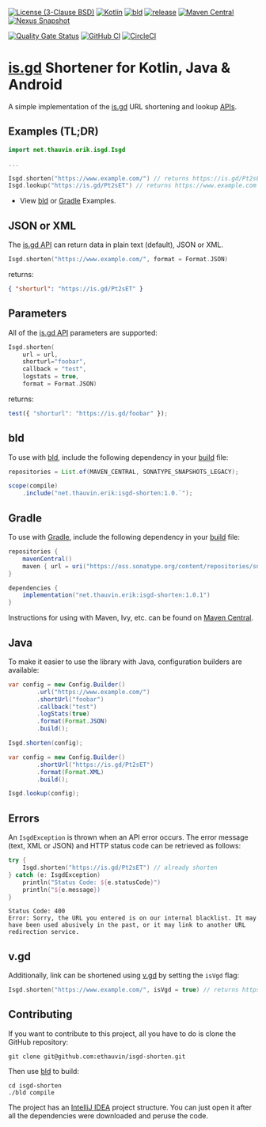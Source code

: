 [![License (3-Clause BSD)](https://img.shields.io/badge/license-BSD%203--Clause-blue.svg?style=flat-square)](https://opensource.org/licenses/BSD-3-Clause)
[![Kotlin](https://img.shields.io/badge/kotlin-1.9.24-7f52ff)](https://kotlinlang.org/)
[![bld](https://img.shields.io/badge/1.9.1-FA9052?label=bld&labelColor=2392FF)](https://rife2.com/bld)
[![release](https://img.shields.io/github/release/ethauvin/isgd-shorten.svg)](https://github.com/ethauvin/isgd-shorten/releases/latest)
[![Maven Central](https://img.shields.io/maven-central/v/net.thauvin.erik/isgd-shorten.svg?color=blue)](https://central.sonatype.com/artifact/net.thauvin.erik/isgd-shorten)
[![Nexus Snapshot](https://img.shields.io/nexus/s/net.thauvin.erik/isgd-shorten?label=snapshot&server=https%3A%2F%2Foss.sonatype.org%2F)](https://oss.sonatype.org/content/repositories/snapshots/net/thauvin/erik/isgd-shorten/)


[![Quality Gate Status](https://sonarcloud.io/api/project_badges/measure?project=ethauvin_isgd-shorten&metric=alert_status)](https://sonarcloud.io/dashboard?id=ethauvin_isgd-shorten)
[![GitHub CI](https://github.com/ethauvin/isgd-shorten/actions/workflows/bld.yml/badge.svg)](https://github.com/ethauvin/isgd-shorten/actions/workflows/bld.yml)
[![CircleCI](https://circleci.com/gh/ethauvin/isgd-shorten/tree/master.svg?style=shield)](https://circleci.com/gh/ethauvin/isgd-shorten/tree/master)

# [is.gd](https://is.gd/developers.php) Shortener for Kotlin, Java & Android

A simple implementation of the [is.gd](https://is.gd/) URL shortening and lookup [APIs](https://is.gd/developers.php).

## Examples (TL;DR)

```kotlin
import net.thauvin.erik.isgd.Isgd

...

Isgd.shorten("https://www.example.com/") // returns https://is.gd/Pt2sET
Isgd.lookup("https://is.gd/Pt2sET") // returns https://www.example.com

```

- View [bld](https://github.com/ethauvin/isgd-shorten/blob/master/examples/bld) or [Gradle](https://github.com/ethauvin/isgd-shorten/blob/master/examples/gradle) Examples.

## JSON or XML

The [is.gd API](https://is.gd/developers.php) can return data in plain text (default), JSON or XML.

```kotlin
Isgd.shorten("https://www.example.com/", format = Format.JSON)
```

returns:

```json
{ "shorturl": "https://is.gd/Pt2sET" }
```

## Parameters

All of the [is.gd API](https://is.gd/developers.php) parameters are supported:

```kotlin
Isgd.shorten(
    url = url,
    shorturl="foobar",
    callback = "test",
    logstats = true,
    format = Format.JSON)
```

returns:

```js
test({ "shorturl": "https://is.gd/foobar" });
```

## bld

To use with [bld](https://rife2.com/bld), include the following dependency in your [build](https://github.com/ethauvin/isgd-shorten/blob/master/examples/bld/src/bld/java/com/example/ExampleBuild.java) file:

```java
repositories = List.of(MAVEN_CENTRAL, SONATYPE_SNAPSHOTS_LEGACY);

scope(compile)
    .include("net.thauvin.erik:isgd-shorten:1.0.`");
```

## Gradle

To use with [Gradle](https://gradle.org/), include the following dependency in your [build](https://github.com/ethauvin/isgd-shorten/blob/master/examples/gradle/build.gradle.kts) file:

```gradle
repositories {
    mavenCentral()
    maven { url = uri("https://oss.sonatype.org/content/repositories/snapshots") } // only needed for SNAPSHOT
}

dependencies {
    implementation("net.thauvin.erik:isgd-shorten:1.0.1")
}
```

Instructions for using with Maven, Ivy, etc. can be found on [Maven Central](https://central.sonatype.com/artifact/net.thauvin.erik/isgd-shorten).

## Java

To make it easier to use the library with Java, configuration builders are available:

```java
var config = new Config.Builder()
        .url("https://www.example.com/")
        .shortUrl("foobar")
        .callback("test")
        .logStats(true)
        .format(Format.JSON)
        .build();

Isgd.shorten(config);
```

```java
var config = new Config.Builder()
        .shortUrl("https://is.gd/Pt2sET")
        .format(Format.XML)
        .build();

Isgd.lookup(config);
```

## Errors

An `IsgdException` is thrown when an API error occurs. The error message (text, XML or JSON) and HTTP status code can be retrieved as follows:

```kotlin
try {
    Isgd.shorten("https://is.gd/Pt2sET") // already shorten
} catch (e: IsgdException)
    println("Status Code: ${e.statusCode}")
    println("${e.message})
}
```

```console
Status Code: 400
Error: Sorry, the URL you entered is on our internal blacklist. It may have been used abusively in the past, or it may link to another URL redirection service.
```

## v.gd

Additionally, link can be shortened using [v.gd](https://v.gd/) by setting the `isVgd` flag:

```kotlin
Isgd.shorten("https://www.example.com/", isVgd = true) // returns https://v.gd/2z2ncj
```

## Contributing

If you want to contribute to this project, all you have to do is clone the GitHub
repository:

```console
git clone git@github.com:ethauvin/isgd-shorten.git
```

Then use [bld](https://rife2.com/bld) to build:

```console
cd isgd-shorten
./bld compile
```

The project has an [IntelliJ IDEA](https://www.jetbrains.com/idea/) project structure. You can just open it after all the dependencies were downloaded and peruse the code.
